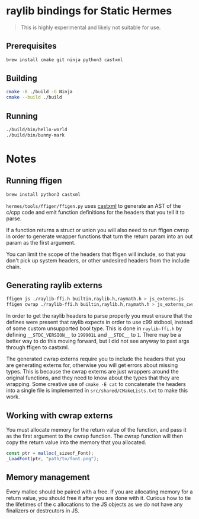 # raylib bindings for Static Hermes
> This is highly experimental and likely not suitable for use.

## Prerequisites
```sh
brew install cmake git ninja python3 castxml
```

## Building
```sh
cmake -B ./build -G Ninja
cmake --build ./build
```

## Running
```sh
./build/bin/hello-world
./build/bin/bunny-mark
```


# Notes

## Running ffigen
```sh
brew install python3 castxml
```

`hermes/tools/ffigen/ffigen.py` uses [castxml](https://github.com/CastXML/CastXML) to generate an AST of the c/cpp code and emit function definitions for the headers that you tell it to parse.

If a function returns a struct or union you will also need to run ffigen cwrap in order to generate wrapper functions that turn the return param into an out param as the first argument.

You can limit the scope of the headers that ffigen will include, so that you don't pick up system headers, or other undesired headers from the include chain.

## Generating raylib externs
```sh
ffigen js ./raylib-ffi.h builtin,raylib.h,raymath.h > js_externs.js
ffigen cwrap ./raylib-ffi.h builtin,raylib.h,raymath.h > js_externs_cwrap.c
```

In order to get the raylib headers to parse properly you must ensure that the defines were present that raylib expects in order to use c99 stdbool, instead of some custom unsupported bool type. This is done in `raylib-ffi.h` by defining `__STDC_VERSION__` to `199901L` and `__STDC__` to `1`. There may be a better way to do this moving forward, but I did not see anyway to past args through ffigen to castxml.

The generated cwrap externs require you to include the headers that you are generating externs for, otherwise you will get errors about missing types. This is because the cwrap externs are just wrappers around the original functions, and they need to know about the types that they are wrapping. Some creative use of `cmake -E cat` to concatenate the headers into a single file is implemented in `src/shared/CMakeLists.txt` to make this work.

## Working with cwrap externs
You must allocate memory for the return value of the function, and pass it as the first argument to the cwrap function. The cwrap function will then copy the return value into the memory that you allocated.

```ts
const ptr = malloc(_sizeof_Font);
_LoadFont(ptr, "path/to/font.png");
```

## Memory management
Every malloc should be paired with a free. If you are allocating memory for a return value, you should free it after you are done with it.
Curious how to tie the lifetimes of the c allocations to the JS objects as we do not have any finalizers or destrcutors in JS.
